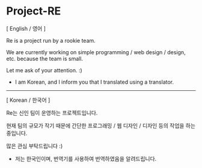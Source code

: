 # Project-RE
[ English / 영어 ]

Re is a project run by a rookie team.

We are currently working on simple programming / web design / design, etc. because the team is small.

Let me ask of your attention. :)

* I am Korean, and I inform you that I translated using a translator.

--------------------------------------------------------------------------------------------------------------------------------

[ Korean / 한국어 ]

Re는 신인 팀이 운영하는 프로젝트입니다.

현재 팀의 규모가 작기 때문에 간단한 프로그래밍 / 웹 디자인 / 디자인 등의 작업을 하는 중입니다.

많은 관심 부탁드립니다 :)

* 저는 한국인이며, 번역기를 사용하여 번역하였음을 알려드립니다. 
